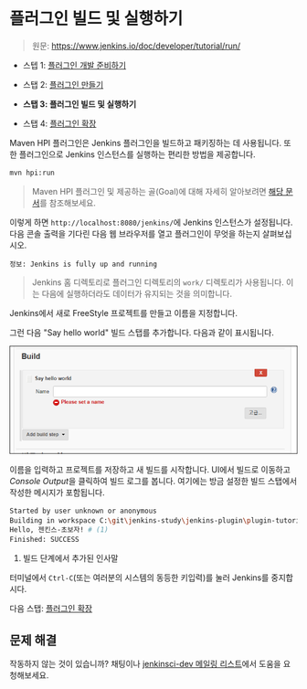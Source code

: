 # 플러그인 빌드 및 실행하기

> 원문: https://www.jenkins.io/doc/developer/tutorial/run/

* 스텝 1:  [플러그인 개발 준비하기](Preparing-for-Plugin-Development.md)

* 스탭 2: [플러그인 만들기](Create-a-Plugin.md)

* **스탭 3: 플러그인 빌드 및 실행하기**

* 스탭 4: [플러그인 확장](Extend-the-Plugin.md)

Maven HPI 플러그인은 Jenkins 플러그인을 빌드하고 패키징하는 데 사용됩니다. 또한 플러그인으로 Jenkins 인스턴스를 실행하는 편리한 방법을 제공합니다.

```bash
mvn hpi:run
```

> Maven HPI 플러그인 및 제공하는 골(Goal)에 대해 자세히 알아보려면 [해당 문서](https://jenkinsci.github.io/maven-hpi-plugin/)를 참조해보세요.

이렇게 하면 `http://localhost:8080/jenkins/`에 Jenkins 인스턴스가 설정됩니다. 다음 콘솔 출력을 기다린 다음 웹 브라우저를 열고 플러그인이 무엇을 하는지 살펴보십시오.

```
정보: Jenkins is fully up and running
```

>Jenkins 홈 디렉토리로 플러그인 디렉토리의 `work/` 디렉토리가 사용됩니다. 이는 다음에 실행하더라도 데이터가 유지되는 것을 의미합니다.

Jenkins에서 새로 FreeStyle 프로젝트를 만들고 이름을 지정합니다.

그런 다음 "Say hello world" 빌드 스탭를 추가합니다. 다음과 같이 표시됩니다.

![demo-plugin-test-set-name](doc-resources/demo-plugin-test-set-name.png)

이름을 입력하고 프로젝트를 저장하고 새 빌드를 시작합니다. UI에서 빌드로 이동하고 *Console Output*을 클릭하여 빌드 로그를 봅니다. 여기에는 방금 설정한 빌드 스탭에서 작성한 메시지가 포함됩니다.

```bash
Started by user unknown or anonymous
Building in workspace C:\git\jenkins-study\jenkins-plugin\plugin-tutorial\sample-plugins\demo-plugin\work\workspace\job-demo-plugin-test
Hello, 젠킨스-초보자! # (1)
Finished: SUCCESS
```

1. 빌드 단계에서 추가된 인사말

터미널에서 `Ctrl-C`(또는 여러분의 시스템의 동등한 키입력)를 눌러 Jenkins를 중지합시다.

다음 스탭:  [플러그인 확장](Extend-the-Plugin.md)



## 문제 해결

작동하지 않는 것이 있습니까? 채팅이나 [jenkinsci-dev 메일링 리스트](https://www.jenkins.io/mailing-lists)에서 도움을 요청해보세요.